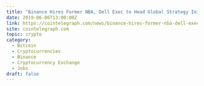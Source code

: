 ```yaml
---
title: "Binance Hires Former NBA, Dell Exec to Head Global Strategy Initiatives"
date: 2019-06-06T13:00:00Z
link: https://cointelegraph.com/news/binance-hires-former-nba-dell-exec-to-head-global-strategy-initiatives?utm_medium=RSS&utm_source=hune
site: cointelegraph.com
topic: crypto
category:
  - Bitcoin
  - Cryptocurrencies
  - Binance
  - Cryptocurrency Exchange
  - Jobs
draft: false
---
```

